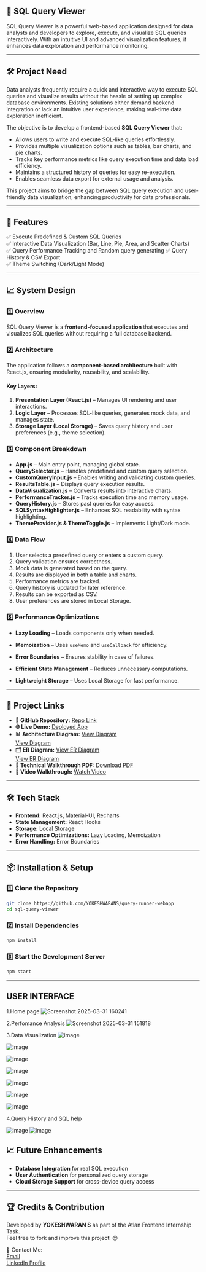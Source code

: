 ## 🚀 SQL Query Viewer

SQL Query Viewer is a powerful web-based application designed for data analysts and developers to explore, execute, and visualize SQL queries interactively. With an intuitive UI and advanced visualization features, it enhances data exploration and performance monitoring.

---

## 🛠️ Project Need

Data analysts frequently require a quick and interactive way to execute SQL queries and visualize results without the hassle of setting up complex database environments. Existing solutions either demand backend integration or lack an intuitive user experience, making real-time data exploration inefficient.

The objective is to develop a frontend-based **SQL Query Viewer** that:

- Allows users to write and execute SQL-like queries effortlessly.
- Provides multiple visualization options such as tables, bar charts, and pie charts.
- Tracks key performance metrics like query execution time and data load efficiency.
- Maintains a structured history of queries for easy re-execution.
- Enables seamless data export for external usage and analysis.

This project aims to bridge the gap between SQL query execution and user-friendly data visualization, enhancing productivity for data professionals.

---

## 📜 Features

✅ Execute Predefined & Custom SQL Queries  
✅ Interactive Data Visualization (Bar, Line, Pie, Area, and Scatter Charts)  
✅ Query Performance Tracking and Random query generating 
✅ Query History & CSV Export  
✅ Theme Switching (Dark/Light Mode) 

---

## 📈 System Design

### **1️⃣ Overview**
SQL Query Viewer is a **frontend-focused application** that executes and visualizes SQL queries without requiring a full database backend.

### **2️⃣ Architecture**
The application follows a **component-based architecture** built with React.js, ensuring modularity, reusability, and scalability.

#### Key Layers:
1. **Presentation Layer (React.js)** – Manages UI rendering and user interactions.
2. **Logic Layer** – Processes SQL-like queries, generates mock data, and manages state.
3. **Storage Layer (Local Storage)** – Saves query history and user preferences (e.g., theme selection).

### **3️⃣ Component Breakdown**

- **App.js** – Main entry point, managing global state.
- **QuerySelector.js** – Handles predefined and custom query selection.
- **CustomQueryInput.js** – Enables writing and validating custom queries.
- **ResultsTable.js** – Displays query execution results.
- **DataVisualization.js** – Converts results into interactive charts.
- **PerformanceTracker.js** – Tracks execution time and memory usage.
- **QueryHistory.js** – Stores past queries for easy access.
- **SQLSyntaxHighlighter.js** – Enhances SQL readability with syntax highlighting.
- **ThemeProvider.js & ThemeToggle.js** – Implements Light/Dark mode.

### **4️⃣ Data Flow**

1. User selects a predefined query or enters a custom query.
2. Query validation ensures correctness.
3. Mock data is generated based on the query.
4. Results are displayed in both a table and charts.
5. Performance metrics are tracked.
6. Query history is updated for later reference.
7. Results can be exported as CSV.
8. User preferences are stored in Local Storage.

### **5️⃣ Performance Optimizations**

- **Lazy Loading** – Loads components only when needed.
- **Memoization** – Uses `useMemo` and `useCallback` for efficiency.
- **Error Boundaries** – Ensures stability in case of failures.

- **Efficient State Management** – Reduces unnecessary computations.
- **Lightweight Storage** – Uses Local Storage for fast performance.

---

## 📂 Project Links

- **🔗 GitHub Repository:** [Repo Link](https://github.com/YOKESHWARANS/query-runner-webapp)  
- **🌐 Live Demo:** [Deployed App](https://query-runner-webapplication.vercel.app/)  
- **📊 Architecture Diagram:** [View Diagram](docs/system-architecture1.png)  
                                [View Diagram](docs/system-architecture2.png)
- **🗂️ ER Diagram:** [View ER Diagram](docs/er-diagram.png)  
                      [View ER Diagram](docs/er-diagram2.png)
- **📄 Technical Walkthrough PDF:** [Download PDF](https://drive.google.com/file/d/101E_8XXED4WmrtdVmfQd-NNwIcClijfw/view?usp=sharing)  
- **🎥 Video Walkthrough:** [Watch Video](https://drive.google.com/file/d/1gTF6YXjW7TkweK7Y1IgmDS8cQYccQ8LT/view?usp=sharing)  

---

## 🛠️ Tech Stack

- **Frontend:** React.js, Material-UI, Recharts  
- **State Management:** React Hooks  
- **Storage:** Local Storage  
- **Performance Optimizations:** Lazy Loading, Memoization  
- **Error Handling:** Error Boundaries  

---

## 📦 Installation & Setup

### **1️⃣ Clone the Repository**
```bash
git clone https://github.com/YOKESHWARANS/query-runner-webapp
cd sql-query-viewer
```

### **2️⃣ Install Dependencies**
```bash
npm install
```

### **3️⃣ Start the Development Server**
```bash
npm start
```

---

## **USER INTERFACE**
1.Home page
![Screenshot 2025-03-31 160241](https://github.com/user-attachments/assets/a7e156e6-cddb-4977-a342-32d6094c9443)

2.Perfomance Analysis
![Screenshot 2025-03-31 151818](https://github.com/user-attachments/assets/26bf6ae2-3c63-402c-a466-cd0b8d362c8b)

3.Data Visualization
![image](https://github.com/user-attachments/assets/e3eaed13-2eef-44b6-8bc5-ffea2c922139)

![image](https://github.com/user-attachments/assets/dc93ec99-e6a4-4145-a3db-f8b49970c22e)

![image](https://github.com/user-attachments/assets/345dab69-1d38-4c8b-b92b-96912f32159f)

![image](https://github.com/user-attachments/assets/4759faef-74e0-441d-a6c4-ed36330565b9)

![image](https://github.com/user-attachments/assets/58787496-f4b7-4857-b17f-bbe17cbd9d28)

![image](https://github.com/user-attachments/assets/c851e993-32c8-4c62-9c67-e4b274ca392f)

![image](https://github.com/user-attachments/assets/ee620233-c6e3-4906-9d4d-0f4b81e33e62)

4.Query History and SQL help

![image](https://github.com/user-attachments/assets/8001e1d7-9189-459d-ae91-4564526674be)
![image](https://github.com/user-attachments/assets/068b5c2c-54f7-466c-9b3c-fc031571e059)



## 📈 Future Enhancements

- **Database Integration** for real SQL execution  
- **User Authentication** for personalized query storage  
- **Cloud Storage Support** for cross-device query access  

---

## 🏆 Credits & Contribution

Developed by **YOKESHWARAN S** as part of the Atlan Frontend Internship Task.  
Feel free to fork and improve this project! 😊  

📧 Contact Me:  
[Email](mailto:wsyokesh@gmail.com)  
[LinkedIn Profile](https://linkedin.com/in/yokeshwaran-s-38893825b/)


